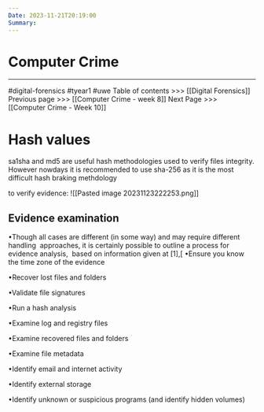 ```yaml
---
Date: 2023-11-21T20:19:00
Summary:
---
```

# Computer Crime
---

#digital-forensics #tyear1 #uwe
Table of contents >>> [[Digital Forensics]]
Previous page >>> [[Computer Crime - week 8]]
Next Page >>> [[Computer Crime - Week 10]]
# Hash values
sa1sha and md5 are useful hash methodologies used to verify files integrity. However nowdays it is recommended to use sha-256 as it is the most difficult hash braking methdology

to verify evidence:
![[Pasted image 20231123222253.png]]

## Evidence examination
•Though all cases are different (in some way) and may require different handling  approaches, it is certainly possible to outline a process for evidence analysis,  based on information given at [1],[
•Ensure you know the time zone of the evidence

•Recover lost files and folders

•Validate file signatures

•Run a hash analysis

•Examine log and registry files

•Examine recovered files and folders

•Examine file metadata

•Identify email and internet activity

•Identify external storage

•Identify unknown or suspicious programs (and identify hidden volumes)